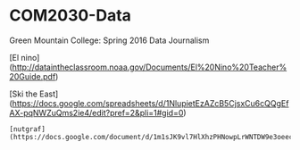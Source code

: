 # COM2030-Data
Green Mountain College: Spring 2016 Data Journalism


[El nino] (http://dataintheclassroom.noaa.gov/Documents/El%20Nino%20Teacher%20Guide.pdf)


[Ski the East] (https://docs.google.com/spreadsheets/d/1NlupietEzAZcB5CjsxCu6cQQgEfAX-pqNWZuQms2ie4/edit?pref=2&pli=1#gid=0)

    [nutgraf] (https://docs.google.com/document/d/1m1sJK9vl7HlXhzPHNowpLrWNTDW9e3oeeca2EY1Dcto/edit)
